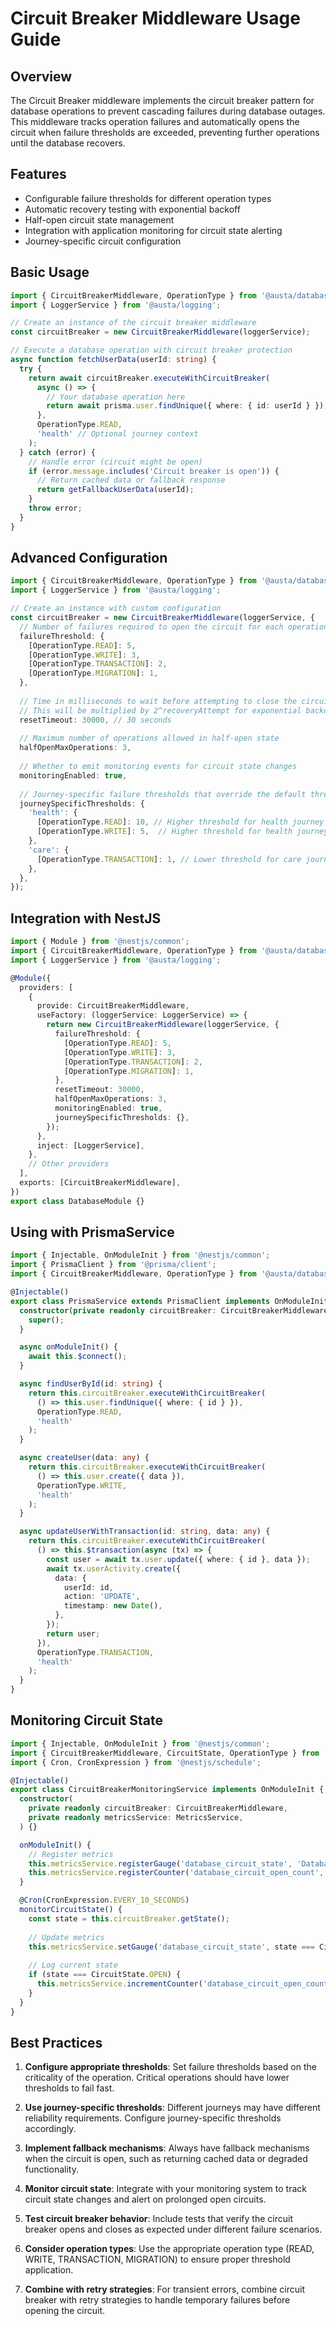# Circuit Breaker Middleware Usage Guide

## Overview

The Circuit Breaker middleware implements the circuit breaker pattern for database operations to prevent cascading failures during database outages. This middleware tracks operation failures and automatically opens the circuit when failure thresholds are exceeded, preventing further operations until the database recovers.

## Features

- Configurable failure thresholds for different operation types
- Automatic recovery testing with exponential backoff
- Half-open circuit state management
- Integration with application monitoring for circuit state alerting
- Journey-specific circuit configuration

## Basic Usage

```typescript
import { CircuitBreakerMiddleware, OperationType } from '@austa/database';
import { LoggerService } from '@austa/logging';

// Create an instance of the circuit breaker middleware
const circuitBreaker = new CircuitBreakerMiddleware(loggerService);

// Execute a database operation with circuit breaker protection
async function fetchUserData(userId: string) {
  try {
    return await circuitBreaker.executeWithCircuitBreaker(
      async () => {
        // Your database operation here
        return await prisma.user.findUnique({ where: { id: userId } });
      },
      OperationType.READ,
      'health' // Optional journey context
    );
  } catch (error) {
    // Handle error (circuit might be open)
    if (error.message.includes('Circuit breaker is open')) {
      // Return cached data or fallback response
      return getFallbackUserData(userId);
    }
    throw error;
  }
}
```

## Advanced Configuration

```typescript
import { CircuitBreakerMiddleware, OperationType } from '@austa/database';
import { LoggerService } from '@austa/logging';

// Create an instance with custom configuration
const circuitBreaker = new CircuitBreakerMiddleware(loggerService, {
  // Number of failures required to open the circuit for each operation type
  failureThreshold: {
    [OperationType.READ]: 5,
    [OperationType.WRITE]: 3,
    [OperationType.TRANSACTION]: 2,
    [OperationType.MIGRATION]: 1,
  },
  
  // Time in milliseconds to wait before attempting to close the circuit
  // This will be multiplied by 2^recoveryAttempt for exponential backoff
  resetTimeout: 30000, // 30 seconds
  
  // Maximum number of operations allowed in half-open state
  halfOpenMaxOperations: 3,
  
  // Whether to emit monitoring events for circuit state changes
  monitoringEnabled: true,
  
  // Journey-specific failure thresholds that override the default thresholds
  journeySpecificThresholds: {
    'health': {
      [OperationType.READ]: 10, // Higher threshold for health journey reads
      [OperationType.WRITE]: 5,  // Higher threshold for health journey writes
    },
    'care': {
      [OperationType.TRANSACTION]: 1, // Lower threshold for care journey transactions
    },
  },
});
```

## Integration with NestJS

```typescript
import { Module } from '@nestjs/common';
import { CircuitBreakerMiddleware, OperationType } from '@austa/database';
import { LoggerService } from '@austa/logging';

@Module({
  providers: [
    {
      provide: CircuitBreakerMiddleware,
      useFactory: (loggerService: LoggerService) => {
        return new CircuitBreakerMiddleware(loggerService, {
          failureThreshold: {
            [OperationType.READ]: 5,
            [OperationType.WRITE]: 3,
            [OperationType.TRANSACTION]: 2,
            [OperationType.MIGRATION]: 1,
          },
          resetTimeout: 30000,
          halfOpenMaxOperations: 3,
          monitoringEnabled: true,
          journeySpecificThresholds: {},
        });
      },
      inject: [LoggerService],
    },
    // Other providers
  ],
  exports: [CircuitBreakerMiddleware],
})
export class DatabaseModule {}
```

## Using with PrismaService

```typescript
import { Injectable, OnModuleInit } from '@nestjs/common';
import { PrismaClient } from '@prisma/client';
import { CircuitBreakerMiddleware, OperationType } from '@austa/database';

@Injectable()
export class PrismaService extends PrismaClient implements OnModuleInit {
  constructor(private readonly circuitBreaker: CircuitBreakerMiddleware) {
    super();
  }

  async onModuleInit() {
    await this.$connect();
  }

  async findUserById(id: string) {
    return this.circuitBreaker.executeWithCircuitBreaker(
      () => this.user.findUnique({ where: { id } }),
      OperationType.READ,
      'health'
    );
  }

  async createUser(data: any) {
    return this.circuitBreaker.executeWithCircuitBreaker(
      () => this.user.create({ data }),
      OperationType.WRITE,
      'health'
    );
  }

  async updateUserWithTransaction(id: string, data: any) {
    return this.circuitBreaker.executeWithCircuitBreaker(
      () => this.$transaction(async (tx) => {
        const user = await tx.user.update({ where: { id }, data });
        await tx.userActivity.create({
          data: {
            userId: id,
            action: 'UPDATE',
            timestamp: new Date(),
          },
        });
        return user;
      }),
      OperationType.TRANSACTION,
      'health'
    );
  }
}
```

## Monitoring Circuit State

```typescript
import { Injectable, OnModuleInit } from '@nestjs/common';
import { CircuitBreakerMiddleware, CircuitState, OperationType } from '@austa/database';
import { Cron, CronExpression } from '@nestjs/schedule';

@Injectable()
export class CircuitBreakerMonitoringService implements OnModuleInit {
  constructor(
    private readonly circuitBreaker: CircuitBreakerMiddleware,
    private readonly metricsService: MetricsService,
  ) {}

  onModuleInit() {
    // Register metrics
    this.metricsService.registerGauge('database_circuit_state', 'Database circuit breaker state');
    this.metricsService.registerCounter('database_circuit_open_count', 'Number of times circuit breaker opened');
  }

  @Cron(CronExpression.EVERY_10_SECONDS)
  monitorCircuitState() {
    const state = this.circuitBreaker.getState();
    
    // Update metrics
    this.metricsService.setGauge('database_circuit_state', state === CircuitState.OPEN ? 1 : 0);
    
    // Log current state
    if (state === CircuitState.OPEN) {
      this.metricsService.incrementCounter('database_circuit_open_count');
    }
  }
}
```

## Best Practices

1. **Configure appropriate thresholds**: Set failure thresholds based on the criticality of the operation. Critical operations should have lower thresholds to fail fast.

2. **Use journey-specific thresholds**: Different journeys may have different reliability requirements. Configure journey-specific thresholds accordingly.

3. **Implement fallback mechanisms**: Always have fallback mechanisms when the circuit is open, such as returning cached data or degraded functionality.

4. **Monitor circuit state**: Integrate with your monitoring system to track circuit state changes and alert on prolonged open circuits.

5. **Test circuit breaker behavior**: Include tests that verify the circuit breaker opens and closes as expected under different failure scenarios.

6. **Consider operation types**: Use the appropriate operation type (READ, WRITE, TRANSACTION, MIGRATION) to ensure proper threshold application.

7. **Combine with retry strategies**: For transient errors, combine circuit breaker with retry strategies to handle temporary failures before opening the circuit.
